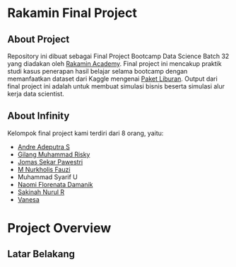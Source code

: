 # Rakamin Final Project
## About Project
Repository ini dibuat sebagai Final Project Bootcamp Data Science Batch 32 yang diadakan oleh [Rakamin Academy](https://www.rakamin.com/). Final project ini mencakup praktik studi kasus penerapan hasil belajar selama bootcamp dengan memanfaatkan dataset dari Kaggle mengenai [Paket Liburan](https://www.kaggle.com/datasets/susant4learning/holiday-package-purchase-prediction). Output dari final project ini adalah untuk membuat simulasi bisnis beserta simulasi alur kerja data scientist.

## About Infinity
Kelompok final project kami terdiri dari 8 orang, yaitu:
- [Andre Adeputra S](https://github.com/andreadeputra)
- [Gilang Muhammad Risky](https://github.com/gilangrizky67)
- [Jomas Sekar Pawestri](https://github.com/jomassekar)
- [M Nurkholis Fauzi](https://github.com/nurkholisfz)
- Muhammad Syarif U
- [Naomi Florenata Damanik](https://github.com/naomidmnk)
- [Sakinah Nurul R](https://github.com/sakinahnr11)
- [Vanesa](https://github.com/vanesanesa)

# Project Overview
## Latar Belakang
